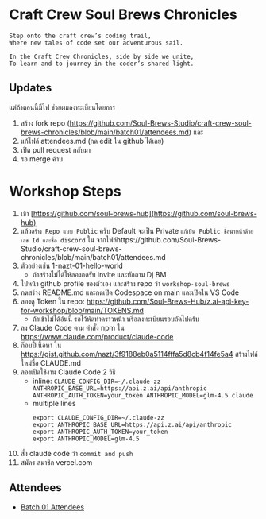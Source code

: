 # Craft Crew Soul Brews Chronicles

    Step onto the craft crew’s coding trail,
    Where new tales of code set our adventurous sail.
    
    In the Craft Crew Chronicles, side by side we unite,
    To learn and to journey in the coder’s shared light.

## Updates

แต่ถ้าตอนนี้มีไฟ  ช่วยผมลงทะเบียนโดยการ

1) สร้าง fork repo (https://github.com/Soul-Brews-Studio/craft-crew-soul-brews-chronicles/blob/main/batch01/attendees.md) และ 
2) แก้ไฟล์ attendees.md (กด edit ใน github ได้เลย)
3) เปิด pull request กลับมา
4) รอ merge ค้าบ

# Workshop Steps

1) เข้า [https://github.com/soul-brews-hub](https://github.com/soul-brews-hub)
2) แล้ว`สร้าง Repo แบบ Public` ครับ Default จะเป็น Private `แก้เป็น Public ชื่อนำหน้าด้วย เลข Id และชื่อ discord` ใน จากไฟล์https://github.com/Soul-Brews-Studio/craft-crew-soul-brews-chronicles/blob/main/batch01/attendees.md
3) ตัวอย่างเช่น 1-nazt-01-hello-world
    - ถ้าสร้างไม่ได้ให้ลองกดรับ invite และทักถาม Dj BM
4) ไปหน้า github profile ของตัวเอง และสร้าง repo ว่า `workshop-soul-brews`
5) กดสร้าง README.md และกดเปิด Codespace on main และเปิดใน VS Code
6) ลองดู Token ใน repo: https://github.com/Soul-Brews-Hub/z.ai-api-key-for-workshop/blob/main/TOKENS.md
    - ถ้าเข้าไม่ได้อันนี้ รอไว้หัดทำคราวหน้า หรือลงทะเบียนรอบถัดไปครับ
7) ลง Claude Code ตาม คำสั่ง npm ใน https://www.claude.com/product/claude-code
8) ก๊อบปี้่เนื้อหา ใน https://gist.github.com/nazt/3f9188eb0a5114fffa5d8cb4f14fe5a4 สร้างไฟล์ใหม่ชื่อ CLAUDE.md
9) ลองเปิดใช้งาน Claude Code 2 วิธี
    - ​inline: `CLAUDE_CONFIG_DIR=~/.claude-zz ANTHROPIC_BASE_URL=https://api.z.ai/api/anthropic ANTHROPIC_AUTH_TOKEN=your_token ANTHROPIC_MODEL=glm-4.5 claude`
    - multiple lines
      ```
      export CLAUDE_CONFIG_DIR=~/.claude-zz
      export ANTHROPIC_BASE_URL=https://api.z.ai/api/anthropic
      export ANTHROPIC_AUTH_TOKEN=your_token
      export ANTHROPIC_MODEL=glm-4.5
      ```
11) สั่ง claude code ว่า `commit and push`
10) สมัคร สมาชิก vercel.com

## Attendees

- [Batch 01 Attendees](batch01/attendees.md)
